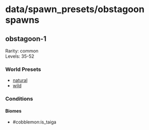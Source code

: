 # data/spawn_presets/obstagoon spawns  
  
## obstagoon-1  
Rarity: common  
Levels: 35-52  
  
### World Presets  
* [natural](/data/world_presets/natural.md)  
* [wild](/data/world_presets/wild.md)  
  
### Conditions  
  
#### Biomes  
  * #cobblemon:is_taiga
  
